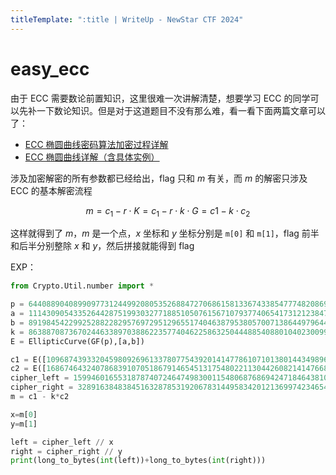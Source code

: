 ```yaml
---
titleTemplate: ":title | WriteUp - NewStar CTF 2024"
---
```


# easy_ecc

由于 ECC 需要数论前置知识，这里很难一次讲解清楚，想要学习 ECC 的同学可以先补一下数论知识。但是对于这道题目不没有那么难，看一看下面两篇文章可以了：

- [ECC 椭圆曲线密码算法加密过程详解](https://blog.csdn.net/weixin_41754258/article/details/119595838)
- [ECC 椭圆曲线详解（含具体实例）](https://www.cnblogs.com/Yumeka/p/7392505.html)

涉及加密解密的所有参数都已经给出，flag 只和 $m$ 有关，而 $m$ 的解密只涉及 ECC 的基本解密流程

$$
m = c_1 - r \cdot K = c_1 - r \cdot k \cdot G = c1 - k \cdot c_2
$$

这样就得到了 $m$，$m$ 是一个点，$x$ 坐标和 $y$ 坐标分别是 `m[0]` 和 `m[1]`，flag 前半和后半分别整除 $x$ 和 $y$，然后拼接就能得到 flag

EXP：

```python
from Crypto.Util.number import *

p = 64408890408990977312449920805352688472706861581336743385477748208693864804529
a = 111430905433526442875199303277188510507615671079377406541731212384727808735043
b = 89198454229925288228295769729512965517404638795380570071386449796440992672131
k = 86388708736702446338970388622357740462258632504448854088010402300997950626097
E = EllipticCurve(GF(p),[a,b])

c1 = E([10968743933204598092696133780775439201414778610710138014434989682840359444219, 50103014985350991132553587845849427708725164924911977563743169106436852927878 ])
c2 = E([16867464324078683910705186791465451317548022113044260821414766837123655851895, 35017929439600128416871870160299373917483006878637442291141472473285240957511 ])
cipher_left = 15994601655318787407246474983001154806876869424718464381078733967623659362582
cipher_right = 3289163848384516328785319206783144958342012136997423465408554351179699716569
m = c1 - k*c2

x=m[0]
y=m[1]

left = cipher_left // x
right = cipher_right // y
print(long_to_bytes(int(left))+long_to_bytes(int(right)))
```
